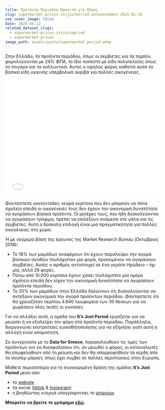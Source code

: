 ```yaml
---
title: Προϊόντα Περιόδου Προσιτά για Όλους
slug: supermarket-prices-itsjustperiod-announcement-2025-01-20
use_cover_image: false
date: 2025-05-12
related_dataset_slugs: 
  - supermarket-prices-itsjustperiod
  - supermarket-prices
image_path: assets/posts/supermarket_period.webp
---
```


Στην Ελλάδα, τα προϊόντα περιόδου, όπως οι σερβιέτες και τα ταμπόν, φορολογούνται με 24% ΦΠΑ, το ίδιο ποσοστό με είδη πολυτελείας όπως τα τσιγάρα και τα καλλυντικά. Αυτός ο υψηλός φόρος καθιστά αυτά τα βασικά είδη υγιεινής υπερβολικά ακριβά για πολλές οικογένειες.

<div class="pt-2">
<iframe 
    src="/charts/supermarket-prices-itsjustperiod/" 
    frameborder="0" 
    style="border: 0; width: 100%; aspect-ratio: 4 / 3;" 
    allowfullscreen>
</iframe>
</div>

Φανταστείτε εκατοντάδες νεαρά κορίτσια που δεν μπορούν να πάνε σχολείο επειδή οι οικογένειές τους δεν έχουν την οικονομική δυνατότητα να αγοράσουν βασικά προϊόντα. Οι μητέρες τους, που ήδη δυσκολεύονται να αγοράσουν τρόφιμα, πρέπει να επιλέξουν ανάμεσα στο γάλα και τις σερβιέτες. Αυτή η δύσκολη επιλογή είναι μια πραγματικότητα για πολλές οικογένειες στη χώρα.

Ή με νούμερα βάση της έρευνας της Market Research Bureau (Οκτώβριος 2018):
- Το 18% των μαμάδων αναφέρουν ότι έχουν παραλείψει την αγορά βασικών αγαθών τουλάχιστον μία φορά, προκειμένου να αγοράσουν σερβιέτες. Αυτός ο αριθμός αντιστοιχεί σε ένα γεμάτο Ηρώδειο – όχι μία, αλλά 28 φορές.
- Πάνω από 10.000 κορίτσια έχουν χάσει τουλάχιστον μια ημέρα σχολείο επειδή δεν είχαν την οικονομική δυνατότητα να αγοράσουν προϊόντα περιόδου.
- Το 20% των μαμάδων στην Ελλάδα δηλώνουν ότι δυσκολεύονται να αντέξουν οικονομικά την αγορά προϊόντων περιόδου. Φανταστείτε ότι θα χρειαζόταν περίπου 4.840 λεωφορεία των 30 θέσεων για να χωρέσουν όλες αυτές οι γυναίκες

Για να αλλάξει αυτό, η ομάδα του **It’s Just Period** εργάζεται για να μειώσει ή να εξαλείψει τον φόρο στα προϊόντα περιόδου. Παράλληλα, διοργανώνει εκστρατείες ευαισθητοποίησης για να εξηγήσει γιατί αυτή η αλλαγή είναι απαραίτητη.

Σε συνεργασία με το **Data for Greece**, παρακολουθούν τις τιμές των προϊόντων για να διασφαλίσουν ότι, αν μειωθεί ο φόρος, οι καταναλωτές θα επωφεληθούν από τη μείωση και δεν θα απορροφηθούν τα κέρδη από τα σούπερ μάρκετ, όπως έχει συμβεί σε πολλές περιπτώσεις στην Ευρώπη.

Μάθετε περισσότερα για τη συγκεκριμένη δράση της ομάδας **It’s Just Period** μέσα απο 
- το [website](https://itsjustperiod.org/) 
- τα social ([tiktok](https://www.tiktok.com/@_itsjustperiod?) & [Instagram](https://www.instagram.com/_itsjustperiod)) 
- η βοηθώντας ενεργά υπογράφοντας το [ψήφισμα](https://shorturl.at/cRhM1 )

**Μπορείτε να βρείτε το γράφημα [εδώ](https://dataforgreece.com/data-directory/supermarket-prices-itsjustperiod/).**